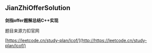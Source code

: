 ## JianZhiOfferSolution


**剑指offer题解总结C++实现**

题目来源力扣官网

[https://leetcode.cn/study-plan/lcof/](http://https://leetcode.cn/study-plan/lcof/)